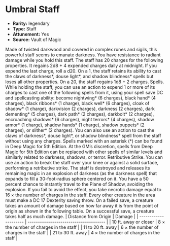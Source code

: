 
# Umbral Staff

* **Rarity:** legendary
* **Type:** Staff
* **Attunement:** Yes
* **Source:** Vault of Magic


Made of twisted darkwood and covered in complex runes and sigils, this powerful staff seems to emanate darkness. You have resistance to radiant damage while you hold this staff. The staff has 20 charges for the following properties. It regains 2d8 + 4 expended charges daily at midnight. If you expend the last charge, roll a d20. On a 1, the staff retains its ability to cast the claws of darkness*, douse light*, and shadow blindness* spells but loses all other properties. On a 20, the staff regains 1d8 + 2 charges. Spells. While holding the staff, you can use an action to expend 1 or more of its charges to cast one of the following spells from it, using your spell save DC and spellcasting ability: become nightwing* (6 charges), black hand* (4 charges), black ribbons* (1 charge), black well* (6 charges), cloak of shadow* (1 charge), darkvision (2 charges), darkness (2 charges), dark dementing* (5 charges), dark path* (2 charges), darkbolt* (2 charges), encroaching shadows* (6 charges), night terrors* (4 charges), shadow armor* (1 charge), shadow hands* (1 charge), shadow puppets* (2 charges), or slither* (2 charges). You can also use an action to cast the claws of darkness*, douse light*, or shadow blindness* spell from the staff without using any charges. Spells marked with an asterisk (*) can be found in Deep Magic for 5th Edition. At the GM’s discretion, spells from Deep Magic for 5th Edition can be replaced with other spells of similar levels and similarly related to darkness, shadows, or terror. Retributive Strike. You can use an action to break the staff over your knee or against a solid surface, performing a retributive strike. The staff is destroyed and releases its remaining magic in an explosion of darkness (as the darkness spell) that expands to fill a 30-foot-radius sphere centered on it. You have a 50 percent chance to instantly travel to the Plane of Shadow, avoiding the explosion. If you fail to avoid the effect, you take necrotic damage equal to 16 × the number of charges in the staff. Every other creature in the area must make a DC 17 Dexterity saving throw. On a failed save, a creature takes an amount of damage based on how far away it is from the point of origin as shown in the following table. On a successful save, a creature takes half as much damage. | Distance from Origin | Damage |
| --------------------- | -------------------------------------- |
| 10 ft. away or closer | 8 × the number of charges in the staff |
| 11 to 20 ft. away | 6 × the number of charges in the staff |
| 21 to 30 ft. away | 4 × the number of charges in the staff |

